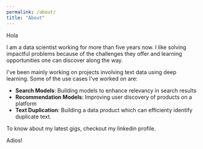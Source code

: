 ```yaml
---
permalink: /about/
title: "About"
---
```


Hola 

I am a data scientist working for more than five years now. I like solving impactful problems because of the challenges they offer and learning opportunities one can discover along the way. 

I've been mainly working on projects involving text data using deep learning. Some of the use cases I've worked on are:

* **Search Models**: Building models to enhance relevancy in search results
* **Recommendation Models**: Improving user discovery of products on a platform
* **Text Duplication**: Building a data product which can efficienty identify duplicate text. 

To know about my latest gigs, checkout my linkedin profile.

Adios!

